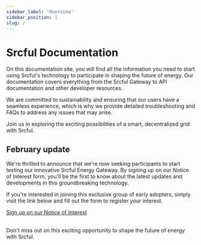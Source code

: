 ```yaml
---
sidebar_label: 'Overview'
sidebar_position: 1
slug: /
---
```


# Srcful Documentation

On this documentation site, you will find all the information you need to start using Srcful's technology to participate in shaping the future of energy. Our documentation covers everything from the Srcful Gateway to API documentation and other developer resources.

We are committed to sustainability and ensuring that our users have a seamless experience, which is why we provide detailed troubleshooting and FAQs to address any issues that may arise.

Join us in exploring the exciting possibilities of a smart, decentralized grid with Srcful.

## February update

We're thrilled to announce that we're now seeking participants to start testing our innovative Srcful Energy Gateway. By signing up on our Notice of Interest form, you'll be the first to know about the latest updates and developments in this groundbreaking technology.

If you're interested in joining this exclusive group of early adopters, simply visit the link below and fill out the form to register your interest.

<a class="button button--primary" href="https://forms.gle/nAdpEi4oCuNeBHto9">Sign up on our Notice of Interest</a>
<br /><br />

Don't miss out on this exciting opportunity to shape the future of energy with Srcful.